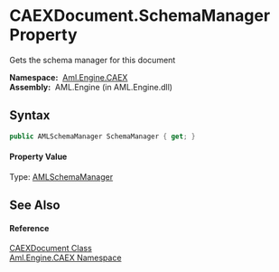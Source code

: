 CAEXDocument.SchemaManager Property
===================================
Gets the schema manager for this document

  **Namespace:**  [Aml.Engine.CAEX][1]  
  **Assembly:**  AML.Engine (in AML.Engine.dll)

Syntax
------

```csharp
public AMLSchemaManager SchemaManager { get; }
```

#### Property Value
Type: [AMLSchemaManager][2]

See Also
--------

#### Reference
[CAEXDocument Class][3]  
[Aml.Engine.CAEX Namespace][1]  

[1]: ../README.md
[2]: ../../Aml.Engine.Schema/AMLSchemaManager/README.md
[3]: README.md
[4]: https://www.automationml.org
[5]: ../../icons/logoShade.png